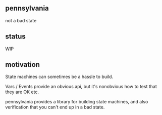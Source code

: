 ## pennsylvania
not a bad state

## status
WIP

## motivation
State machines can sometimes be a hassle to build.
  
Vars / Events provide an obvious api, but it's nonobvious how to test that they
are OK etc.
  
pennsylvania provides a library for building state machines, and also verification
that you can't end up in a bad state.
